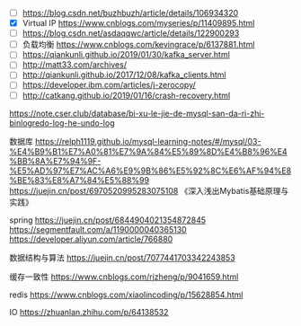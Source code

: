 - [ ] https://blog.csdn.net/buzhbuzh/article/details/106934320
 - [x] Virtual IP https://www.cnblogs.com/myseries/p/11409895.html
 - [ ] https://blog.csdn.net/asdaqqwc/article/details/122900293
 - [ ] 负载均衡 https://www.cnblogs.com/kevingrace/p/6137881.html
 - [ ] https://qiankunli.github.io/2019/01/30/kafka_server.html
 - [ ] http://matt33.com/archives/
 - [ ] http://qiankunli.github.io/2017/12/08/kafka_clients.html
 - [ ] https://developer.ibm.com/articles/j-zerocopy/
 - [ ] http://catkang.github.io/2019/01/16/crash-recovery.html

https://note.cser.club/database/bi-xu-le-jie-de-mysql-san-da-ri-zhi-binlogredo-log-he-undo-log

数据库
https://relph1119.github.io/mysql-learning-notes/#/mysql/03-%E4%B9%B1%E7%A0%81%E7%9A%84%E5%89%8D%E4%B8%96%E4%BB%8A%E7%94%9F-%E5%AD%97%E7%AC%A6%E9%9B%86%E5%92%8C%E6%AF%94%E8%BE%83%E8%A7%84%E5%88%99
https://juejin.cn/post/6970520995283075108
《深入浅出Mybatis基础原理与实践》

spring
https://juejin.cn/post/6844904021354872845
https://segmentfault.com/a/1190000040365130
https://developer.aliyun.com/article/766880

数据结构与算法
https://juejin.cn/post/7077441703342243853

 缓存一致性
 https://www.cnblogs.com/rjzheng/p/9041659.html

redis
https://www.cnblogs.com/xiaolincoding/p/15628854.html

IO
https://zhuanlan.zhihu.com/p/64138532



<!--stackedit_data:
eyJoaXN0b3J5IjpbMTk4OTM0ODI5XX0=
-->
